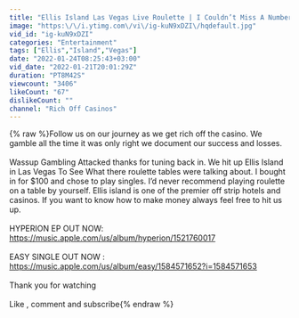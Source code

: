 ```yaml
---
title: "Ellis Island Las Vegas Live Roulette | I Couldn’t Miss A Number"
image: "https:\/\/i.ytimg.com\/vi\/ig-kuN9xDZI\/hqdefault.jpg"
vid_id: "ig-kuN9xDZI"
categories: "Entertainment"
tags: ["Ellis","Island","Vegas"]
date: "2022-01-24T08:25:43+03:00"
vid_date: "2022-01-21T20:01:29Z"
duration: "PT8M42S"
viewcount: "3406"
likeCount: "67"
dislikeCount: ""
channel: "Rich Off Casinos"
---
```

{% raw %}Follow us on our journey as we get rich off the casino. We gamble all the time it was only right we document our success and losses.<br /><br />Wassup Gambling Attacked thanks for tuning back in. We hit up Ellis Island in Las Vegas To See What there roulette tables were talking about. I bought in for $100 and chose to play singles.  I’d never recommend playing roulette on a table by yourself. Ellis island is one of the premier off strip hotels and casinos. If you want to know how to make money always feel free to hit us up. <br /><br />HYPERION EP OUT NOW: <a rel="nofollow" target="blank" href="https://music.apple.com/us/album/hyperion/1521760017">https://music.apple.com/us/album/hyperion/1521760017</a><br /><br />EASY SINGLE OUT NOW : <a rel="nofollow" target="blank" href="https://music.apple.com/us/album/easy/1584571652?i=1584571653">https://music.apple.com/us/album/easy/1584571652?i=1584571653</a><br /><br />Thank you for watching <br /><br />Like , comment and subscribe{% endraw %}
